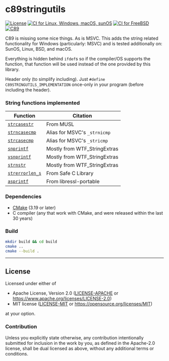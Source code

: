 c89stringutils
==============
[![License](https://img.shields.io/badge/license-Apache--2.0%20OR%20MIT-blue.svg)](https://opensource.org/licenses/Apache-2.0)
[![CI for Linux, Windows, macOS, sunOS](https://github.com/offscale/c89stringutils/workflows/Linux,%20Windows,%20macOS%20,%20SunOS/badge.svg)](https://github.com/offscale/c89stringutils/actions)
[![CI for FreeBSD](https://api.cirrus-ci.com/github/offscale/c89stringutils.svg)](https://cirrus-ci.com/github/offscale/c89stringutils)
[![C89](https://img.shields.io/badge/C-89-blue)](https://en.wikipedia.org/wiki/C89_(C_version))

C89 is missing some nice things. As is MSVC.
This adds the string related functionality for Windows (particularly: MSVC) and is tested additionally on: SunOS, Linux, BSD, and macOS.

Everything is hidden behind `ifdef`s so if the compiler/OS supports the function, that function will be used instead of the one provided by this library.

Header only (to simplify including). Just `#define C89STRINGUTILS_IMPLEMENTATION` once-only in your program (before including the header).

### String functions implemented

  | Function                                                                | Citation                     |
----------------------------------------------------------------------------|------------------------------|
  | [`strcasestr`](https://www.freebsd.org/cgi/man.cgi?query=strcasestr)    | From MUSL                    |
  | [`strncasecmp`](https://www.freebsd.org/cgi/man.cgi?query=strncasecmp)  | Alias for MSVC's `_strnicmp` |
  | [`strcasecmp`](https://www.freebsd.org/cgi/man.cgi?query=strcasecmp)    | Alias for MSVC's `_stricmp`  |
  | [`snprintf`](https://www.freebsd.org/cgi/man.cgi?query=snprintf)        | Mostly from WTF_StringExtras |
  | [`vsnprintf`](https://www.freebsd.org/cgi/man.cgi?query=vsnprintf)      | Mostly from WTF_StringExtras |
  | [`strnstr`](https://www.freebsd.org/cgi/man.cgi?query=strnstr)          | Mostly from WTF_StringExtras |
  | [`strerrorlen_s`](https://en.cppreference.com/w/c/string/byte/strerror) | From Safe C Library          |
  | [`asprintf`](https://www.freebsd.org/cgi/man.cgi?query=asprintf)        | From libressl-portable       |

### Dependencies

- [CMake](https://cmake.org) (3.19 or later)
- C compiler (any that work with CMake, and were released within the last 30 years)

### Build

```bash
mkdir build && cd build
cmake ..
cmake --build .
```

---

## License

Licensed under either of

- Apache License, Version 2.0 ([LICENSE-APACHE](LICENSE-APACHE) or <https://www.apache.org/licenses/LICENSE-2.0>)
- MIT license ([LICENSE-MIT](LICENSE-MIT) or <https://opensource.org/licenses/MIT>)

at your option.

### Contribution

Unless you explicitly state otherwise, any contribution intentionally submitted
for inclusion in the work by you, as defined in the Apache-2.0 license, shall be
dual licensed as above, without any additional terms or conditions.
